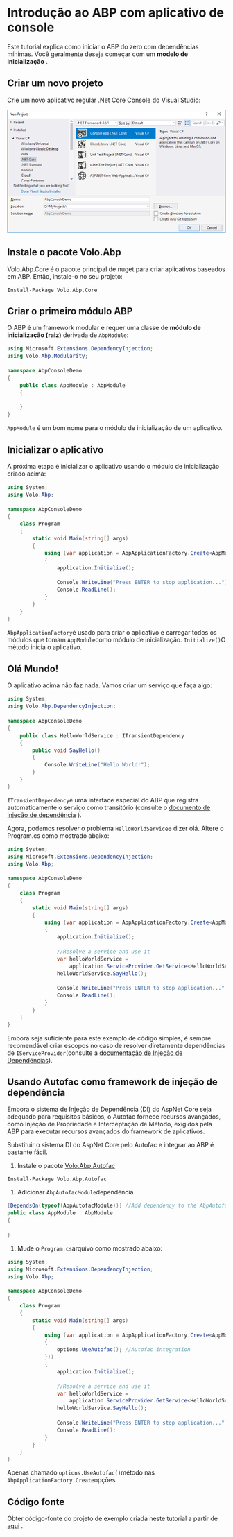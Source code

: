 # Introdução ao ABP com aplicativo de console

Este tutorial explica como iniciar o ABP do zero com dependências mínimas. Você geralmente deseja começar com um **modelo de inicialização** .

## Criar um novo projeto

Crie um novo aplicativo regular .Net Core Console do Visual Studio:

![img](images/create-new-net-core-console-application.png)

## Instale o pacote Volo.Abp

Volo.Abp.Core é o pacote principal de nuget para criar aplicativos baseados em ABP. Então, instale-o no seu projeto:

```
Install-Package Volo.Abp.Core
```

## Criar o primeiro módulo ABP

O ABP é um framework modular e requer uma classe de **módulo de inicialização (raiz)** derivada de `AbpModule`:

```csharp
using Microsoft.Extensions.DependencyInjection;
using Volo.Abp.Modularity;

namespace AbpConsoleDemo
{
    public class AppModule : AbpModule
    {
        
    }
}
```

`AppModule` é um bom nome para o módulo de inicialização de um aplicativo.

## Inicializar o aplicativo

A próxima etapa é inicializar o aplicativo usando o módulo de inicialização criado acima:

```csharp
using System;
using Volo.Abp;

namespace AbpConsoleDemo
{
    class Program
    {
        static void Main(string[] args)
        {
            using (var application = AbpApplicationFactory.Create<AppModule>())
            {
                application.Initialize();

                Console.WriteLine("Press ENTER to stop application...");
                Console.ReadLine();
            }
        }
    }
}
```

`AbpApplicationFactory`é usado para criar o aplicativo e carregar todos os módulos que tomam `AppModule`como módulo de inicialização. `Initialize()`O método inicia o aplicativo.

## Olá Mundo!

O aplicativo acima não faz nada. Vamos criar um serviço que faça algo:

```csharp
using System;
using Volo.Abp.DependencyInjection;

namespace AbpConsoleDemo
{
    public class HelloWorldService : ITransientDependency
    {
        public void SayHello()
        {
            Console.WriteLine("Hello World!");
        }
    }
}
```

`ITransientDependency`é uma interface especial do ABP que registra automaticamente o serviço como transitório (consulte o [documento de injeção de dependência](Dependency-Injection.md) ).

Agora, podemos resolver o problema `HelloWorldService`e dizer olá. Altere o Program.cs como mostrado abaixo:

```csharp
using System;
using Microsoft.Extensions.DependencyInjection;
using Volo.Abp;

namespace AbpConsoleDemo
{
    class Program
    {
        static void Main(string[] args)
        {
            using (var application = AbpApplicationFactory.Create<AppModule>())
            {
                application.Initialize();

                //Resolve a service and use it
                var helloWorldService = 
                    application.ServiceProvider.GetService<HelloWorldService>();
                helloWorldService.SayHello();

                Console.WriteLine("Press ENTER to stop application...");
                Console.ReadLine();
            }
        }
    }
}
```

Embora seja suficiente para este exemplo de código simples, é sempre recomendável criar escopos no caso de resolver diretamente dependências de `IServiceProvider`(consulte a [documentação de Injeção de Dependências](Dependency-Injection.md)).

## Usando Autofac como framework de injeção de dependência

Embora o sistema de Injeção de Dependência (DI) do AspNet Core seja adequado para requisitos básicos, o Autofac fornece recursos avançados, como Injeção de Propriedade e Interceptação de Método, exigidos pela ABP para executar recursos avançados do framework de aplicativos.

Substituir o sistema DI do AspNet Core pelo Autofac e integrar ao ABP é bastante fácil.

1. Instale o pacote [Volo.Abp.Autofac](https://www.nuget.org/packages/Volo.Abp.Autofac)

```
Install-Package Volo.Abp.Autofac
```

1. Adicionar `AbpAutofacModule`dependência

```csharp
[DependsOn(typeof(AbpAutofacModule))] //Add dependency to the AbpAutofacModule
public class AppModule : AbpModule
{
    
}
```

1. Mude o `Program.cs`arquivo como mostrado abaixo:

```csharp
using System;
using Microsoft.Extensions.DependencyInjection;
using Volo.Abp;

namespace AbpConsoleDemo
{
    class Program
    {
        static void Main(string[] args)
        {
            using (var application = AbpApplicationFactory.Create<AppModule>(options =>
            {
                options.UseAutofac(); //Autofac integration
            }))
            {
                application.Initialize();

                //Resolve a service and use it
                var helloWorldService = 
                    application.ServiceProvider.GetService<HelloWorldService>();
                helloWorldService.SayHello();

                Console.WriteLine("Press ENTER to stop application...");
                Console.ReadLine();
            }
        }
    }
}
```

Apenas chamado `options.UseAutofac()`método nas `AbpApplicationFactory.Create`opções.

## Código fonte

Obter código-fonte do projeto de exemplo criada neste tutorial a partir de [aqui](https://github.com/abpframework/abp/tree/master/samples/BasicConsoleApplication) .


